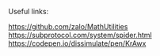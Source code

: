 Useful links:

https://github.com/zalo/MathUtilities
https://subprotocol.com/system/spider.html
https://codepen.io/dissimulate/pen/KrAwx